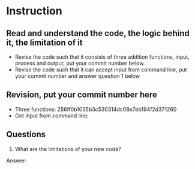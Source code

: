﻿# Instruction

## Read and understand the code, the logic behind it, the limitation of it
* Revise the code such that it consists of three addition functions, input, process and output, put your commit number below.
* Revise the code such that it can accept input from command line, put your commit number and answer question 1 below

## Revision, put your commit number here
* Three functions: 256ff0b1035b3c530314dc08e7eb194f2d371260
* Get input from command line:

## Questions
1. What are the limitations of your new code?

Answer: